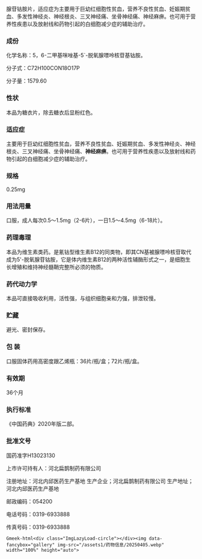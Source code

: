腺苷钴胺片，适应症为主要用于巨幼红细胞性贫血，营养不良性贫血、妊娠期贫血、多发性神经炎、神经根炎、三叉神经痛、坐骨神经痛、神经麻痹。也可用于营养性疾患以及放射线和药物引起的白细胞减少症的辅助治疗。

### 成份

化学名称：5，6-二甲基咪唑基-5`-脱氧腺嘌呤核苷基钴胺。

分子式：C72H100CON18O17P

分子量：1579.60

### 性状

本品为糖衣片，除去糖衣后显粉红色。

### 适应症

主要用于巨幼红细胞性贫血，营养不良性贫血、妊娠期贫血、多发性神经炎、神经根炎、三叉神经痛、坐骨神经痛、**神经麻痹**。也可用于营养性疾患以及放射线和药物引起的白细胞减少症的辅助治疗。

### 规格

0.25mg

### 用法用量

口服，成人每次0.5～1.5mg（2-6片），一日1.5～4.5mg（6-18片）。

### 药理毒理

本品为维生素类药。是氰钴型维生素B12的同类物，即其CN基被腺嘌呤核苷取代成为5'-脱氧腺苷钴胺，它是体内维生素B12的两种活性辅酶形式之一，是细胞生长增殖和维持神经髓鞘完整所必须的物质。

### 药代动力学

本品可直接吸收利用，活性强，与组织细胞亲和力强，排泄较慢。

### 贮藏

避光、密封保存。

### 包  装

口服固体药用高密度跟乙烯瓶：36片/瓶/盒；72片/瓶/盒。

### 有效期

36个月

### 执行标准

《中国药典》2020年版二部。

### 批准文号

国药准字H13023130

上市许可持有人：河北扁鹊制药有限公司

注册地址：河北内邱医药生产基地 生产企业；河北扁鹊制药有限公司 生产地址；河北内邱医药生产基地

邮政编码：054200

电话号码：0319-6933888

传真号码：0319-6933888

`Gmeek-html<div class="ImgLazyLoad-circle"></div><img data-fancybox="gallery" img-src="/assets1/药物信息/20250405.webp" width="100%" height="auto">`